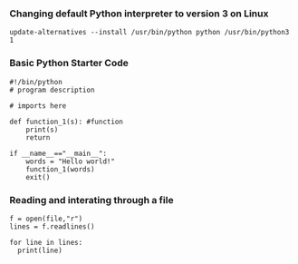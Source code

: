 ### Changing default Python interpreter to version 3 on Linux
```
update-alternatives --install /usr/bin/python python /usr/bin/python3 1
```


### Basic Python Starter Code
```
#!/bin/python
# program description

# imports here

def function_1(s): #function
    print(s)
    return  

if __name__=="__main__":
    words = "Hello world!"
    function_1(words)
    exit()
```


### Reading and interating through a file
```
f = open(file,"r")
lines = f.readlines()

for line in lines:
  print(line)
```
